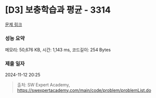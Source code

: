 # [D3] 보충학습과 평균 - 3314 

[문제 링크](https://swexpertacademy.com/main/code/problem/problemDetail.do?contestProbId=AWBnA2jaxDsDFAWr) 

### 성능 요약

메모리: 50,676 KB, 시간: 1,143 ms, 코드길이: 254 Bytes

### 제출 일자

2024-11-12 20:25



> 출처: SW Expert Academy, https://swexpertacademy.com/main/code/problem/problemList.do